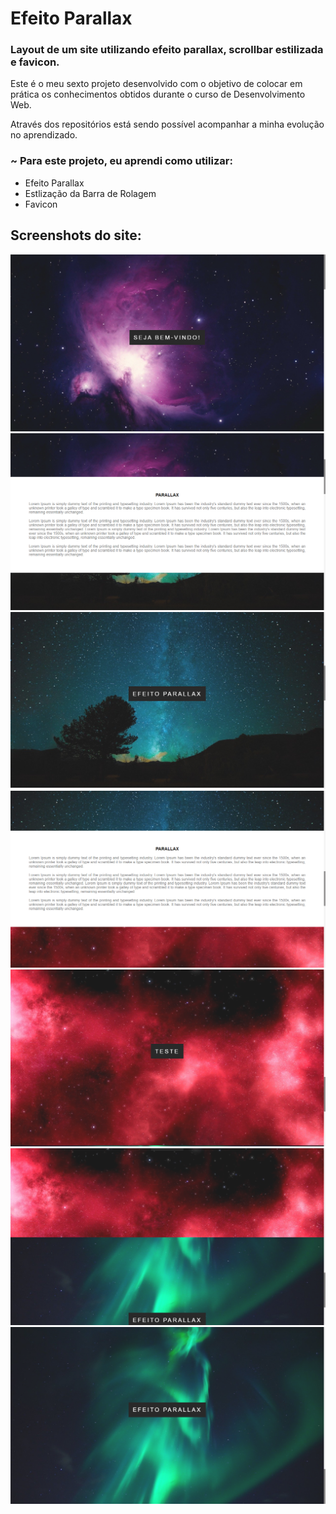 # Efeito Parallax

### Layout de um site utilizando efeito parallax, scrollbar estilizada e favicon.

Este é o meu sexto projeto desenvolvido com o objetivo de colocar em prática os conhecimentos obtidos durante o curso de Desenvolvimento Web. 

Através dos repositórios está sendo possível acompanhar a minha evolução no aprendizado.

### ~ Para este projeto, eu aprendi como utilizar:
* Efeito Parallax
* Estlização da Barra de Rolagem
* Favicon

## Screenshots do site:

![](screenshots/1.png)
![](screenshots/2.png)
![](screenshots/3.png)
![](screenshots/4.png)
![](screenshots/5.png)
![](screenshots/6.png)
![](screenshots/7.png)

